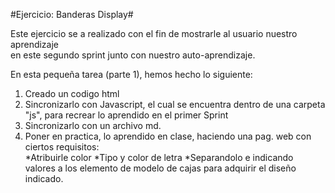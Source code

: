 #Ejercicio: Banderas Display#  

Este ejercicio se a realizado con el fin de mostrarle al usuario nuestro aprendizaje  
en este segundo sprint junto con nuestro auto-aprendizaje.  

En esta pequeña tarea (parte 1), hemos hecho lo siguiente:
1. Creado un codigo html
2. Sincronizarlo con Javascript, el cual se encuentra dentro de una carpeta "js", para recrear lo aprendido en el primer Sprint
3. Sincronizarlo con un archivo md.  
4. Poner en practica, lo aprendido en clase, haciendo una pag. web con ciertos requisitos:  
*Atribuirle color
*Tipo y color de letra
*Separandolo e indicando valores a los elemento de modelo de cajas para adquirir el diseño indicado.
